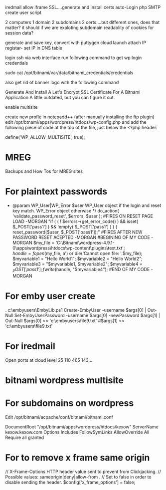 iredmail
allow iframe
SSL....generate and install certs
auto-Login php
SMTP
create user script



2 computers 1 domain 2 subdomains 2 certs....but different ones, does that matter? it should if we are exploting subdomain readablity of cookies for session data?





generate and save key, convert with puttygen
cloud launch
attach IP
registar- set IP in DNS table


login ssh via web interface
run following command to get wp login credentials

sudo cat /opt/bitnami/var/data/bitnami_credentials/credentials


also get rid of banner logo with the following command


Generate And Install A Let's Encrypt SSL Certificate For A Bitnami Application
A little outdated, but you can figure it out.

enable multisite

create new profle in notepadd++ (after manually installing the ftp plugin)
 edit /opt/btnami/apps/wordpress/htdocs/wp-config.php and add the following piece of code at the top of the file, just below the <?php header:

define('WP_ALLOW_MULTISITE', true);





# MREG
Backups and How Tos for MREG sites


# For plaintext passwords
* @param WP_User|WP_Error $user   WP_User object if the login and reset key match. WP_Error object otherwise
*/
	do_action( 'validate_password_reset', $errors, $user );
#FIRES ON RESET PAGE LOAD -MORGAN
		"if ( ( ! $errors->get_error_code() ) && isset( $_POST['pass1'] ) && !empty( $_POST['pass1'] ) ) {
		reset_password($user, $_POST['pass1']);"
#FIRES AFTER NEW PASSWORD RESET ACEPTED -MORGAN
#BEGINING OF MY CODE -MORGAN
		$my_file = 'C:\Bitnami\wordpress-4.9.1-0\apps\wordpress\htdocs\wp-content\plugins\text.txt';	
		$handle = fopen($my_file, a') or die('Cannot open file:  '.$my_file);	
		$myvariable1 = "Hello World1";
		$myvariable2 = "Hello World2";
		$myvariable3 = "$myvariable1, $myvariable2";
		$myvariable4 = $_POST['pass1'];
		fwrite($handle, "$myvariable4");
#END OF MY CODE -MORGAN


# For emby user create 
. c:\embyusers\EmbyLib.ps1
Create-EmbyUser -username $args[0] | Out-Null
Set-EmbyUserPassword -username $args[0] -newPassword $args[1] | Out-Null
$args[0] >> 'c:\embyusers\file9.txt'
#$args[1] >> 'c:\embyusers\file9.txt'

# For iredmail
Open ports at cloud level
25 110 465 143...
# bitnami wordpress multisite



# For subdomains on wordpress
Edit /opt/bitnami/acpache/conf/bitnami/bitnami.conf

<VirtualHost _default_:80>
  DocumentRoot "/opt/bitnami/apps/wordpress/htdocs/kexow"
  ServerName kexow.kexow.com
      <Directory "/opt/bitnami/apps/wordpress/htdocs/kexow">
        Options Includes FollowSymLinks
        AllowOverride All
        Require all granted
    </Directory>
</VirtualHost>

# For to remove x frame same origin 
// X-Frame-Options HTTP header value sent to prevent from Clickjacking.
// Possible values: sameorigin|deny|allow-from <uri>.
// Set to false in order to disable sending the header.
$config['x_frame_options'] = false;
